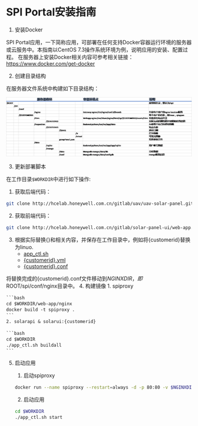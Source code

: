 # SPI Portal安装指南

1. 安装Docker

SPI Portal应用，一下简称应用，可部署在任何支持Docker容器运行环境的服务器或云服务中。本指南以CentOS 7.3操作系统环境为例，说明应用的安装、配置过程。
在服务器上安装Docker相关内容可参考相关链接：https://www.docker.com/get-docker

2. 创建目录结构

在服务器文件系统中构建如下目录结构：

![gimp](doc/img/hierachy.png)

3. 更新部署脚本

在工作目录`$WORKDIR`中进行如下操作: 
    
   1. 获取后端代码：
   
   ```bash
   git clone http://hcelab.honeywell.com.cn/gitlab/uav/uav-solar-panel.git
   ```
   2. 获取前端代码：
   
   ```bash
   git clone http://hcelab.honeywell.com.cn/gitlab/solar-panel-ui/web-app.git
   ```
   3. 根据实际替换{}和相关内容，并保存在工作目录中，例如将{customerid}替换为linuo.
        * <a href="/deploy/app_ctl.sh">app_ctl.sh</a>
        * <a href="/deploy/{customerid}.yml">{customerid}.yml</a>
        * <a href="/deploy/{customerid}.conf">{customerid}.conf</a>
   
将替换完成的{customerid}.conf文件移动到$NGINXDIR，即$ROOT/spi/conf/nginx目录中。
4. 构建镜像
    1. spiproxy
    
    ```bash
    cd $WORKDIR/web-app/nginx
    docker build -t spiproxy .
    ```
    2. solarapi & solarui:{customerid}
    
    ```bash
    cd $WORKDIR
    ./app_ctl.sh buildall
    ```

5. 启动应用

    1. 启动spiproxy
    ```bash
    docker run --name spiproxy --restart=always -d -p 80:80 -v $NGINXDIR:/etc/nginx/conf.d/brands spiproxy
    ```
    2. 启动应用
    ```bash
    cd $WORKDIR
    ./app_ctl.sh start
    ```